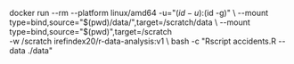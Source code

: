 docker run --rm --platform linux/amd64 -u="$(id -u):$(id -g)" \ 
                           --mount type=bind,source="$(pwd)/data/",target=/scratch/data \
                           --mount type=bind,source="$(pwd)",target=/scratch \
                           -w /scratch irefindex20/r-data-analysis:v1 \ 
                           bash -c "Rscript accidents.R --data ./data"
